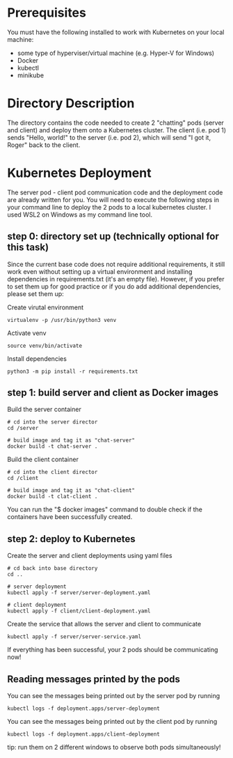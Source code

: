 
# Prerequisites
You must have the following installed to work with Kubernetes on your local machine:
- some type of hyperviser/virtual machine (e.g. Hyper-V for Windows)
- Docker
- kubectl
- minikube


# Directory Description
The directory contains the code needed to create 2 "chatting" pods (server and client) and deploy them onto a Kubernetes cluster. The client (i.e. pod 1) sends "Hello, world!" to the server (i.e. pod 2), which will send "I got it, Roger" back to the client.


# Kubernetes Deployment
The server pod - client pod communication code and the deployment code are already written for you. You will need to execute the following steps in your command line to deploy the 2 pods to a local kubernetes cluster. I used WSL2 on Windows as my command line tool.


## step 0: directory set up (technically optional for this task)
Since the current base code does not require additional requirements, it still work even without setting up a virtual environment and installing dependencies in requirements.txt (it's an empty file). However, if you prefer to set them up for good practice or if you do add additional dependencies, please set them up:

Create virutal environment
```
virtualenv -p /usr/bin/python3 venv
```
Activate venv
```
source venv/bin/activate
```
Install dependencies
```
python3 -m pip install -r requirements.txt
```


## step 1: build server and client as Docker images 
Build the server container
```
# cd into the server director
cd /server

# build image and tag it as "chat-server"
docker build -t chat-server .
```
Build the client container
```
# cd into the client director
cd /client

# build image and tag it as "chat-client"
docker build -t clat-client .
```

You can run the "$ docker images" command to double check if the containers have been successfully created.


## step 2: deploy to Kubernetes 
Create the server and client deployments using yaml files
```
# cd back into base directory
cd ..

# server deployment
kubectl apply -f server/server-deployment.yaml

# client deployment
kubectl apply -f client/client-deployment.yaml
```
Create the service that allows the server and client to communicate
```
kubectl apply -f server/server-service.yaml
```

If everything has been successful, your 2 pods should be communicating now!


## Reading messages printed by the pods

You can see the messages being printed out by the server pod by running
```
kubectl logs -f deployment.apps/server-deployment
```

You can see the messages being printed out by the client pod by running
```
kubectl logs -f deployment.apps/client-deployment
```
tip: run them on 2 different windows to observe both pods simultaneously!